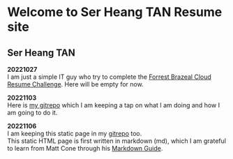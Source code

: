 # Welcome to Ser Heang TAN Resume site  

## Ser Heang TAN  
**20221027**  
I am just a simple IT guy who try to complete the [Forrest Brazeal Cloud Resume Challenge](https://cloudresumechallenge.dev/docs/the-challenge/aws/).  Here will be empty for now.   

**20221103**  
Here is [my gitrepo](https://github.com/serheang/AWS_CloudResumeChallenge) which I am keeping a tap on what I am doing and how I am going to do it.  

**20221106**  
I am keeping this static page in my [gitrepo](https://github.com/serheang/AWS_CloudResumeChallenge) too.  
This static HTML page is first written in markdown (md), which I am grateful to learn from Matt Cone through his [Markdown Guide](https://www.markdownguide.org/).  
